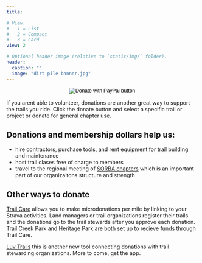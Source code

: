 ```yaml
---
title:

# View.
#   1 = List
#   2 = Compact
#   3 = Card
view: 2

# Optional header image (relative to `static/img/` folder).
header:
  caption: ""
  image: "dirt pile banner.jpg"
---
```


<form action="https://www.paypal.com/cgi-bin/webscr" method="post" target="_top">
<input type="hidden" name="cmd" value="_s-xclick" />
<input type="hidden" name="hosted_button_id" value="GVHBRBRBFJYM8" />
<input type="image" style="display:block; margin:0 auto" src="https://www.paypalobjects.com/en_US/i/btn/btn_donateCC_LG.gif" border="0" name="submit" title="PayPal - The safer, easier way to pay online!" alt="Donate with PayPal button" />
<img alt="" border="0" src="https://www.paypal.com/en_US/i/scr/pixel.gif" width="1" height="1" />
</form>

If you arent able to volunteer, donations are another great way to support the trails you ride. Click the donate button and select a specific trail or project or donate for general chapter use.

## Donations and membership dollars help us:

+ hire contractors, purchase tools, and rent equipment for trail building and maintenance
+ host trail clases free of charge to members
+ travel to the regional meeting of [SORBA chapters](https:/sorba.org/chapters) which is an important part of our organizaitons structure and strength

## Other ways to donate

[Trail Care](https://www.trail.care/) allows you to make microdonations per mile by linking to your Strava activities. Land managers or trail organizations register their trails and the donations go to the trail stewards after you approve each donation. Trail Creek Park and Heritage Park are both set up to recieve funds through Trail Care.

[Luv Trails](https://www.luvtrails.com/) this is another new tool connecting donations with trail stewarding organizations. More to come, get the app.

